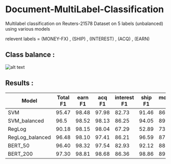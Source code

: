 # Document-MultiLabel-Classification
Multilabel classification on Reuters-21578 Dataset on 5 labels (unbalanced)  using various models

relevent labels = (MONEY-FX) , (SHIP) , (INTEREST) , (ACQ) , (EARN)
## Class balance :

![alt text](https://i.ibb.co/d5y5Rf7/Capture.png)

## Results :

Model | Total F1 | earn F1 | acq F1 | interest F1 | ship F1 | money-fx | Time
------------ |------------ | ------------- | ------------- | ------------- | ------------- | ------------- | ------------- 
| SVM | 95.47 |	98.48 |	97.98 |	82.73	| 91.46	| 86.65	| 15.91
| SVM_balanced | 96.5	|	98.52	|	98.13	|	86.25	|	94.05	|	89.69	|	17.06
| RegLog | 90.18 |	98.15	|	98.04	|	67.29	|	52.89	|	73.98	|	3.92
| RegLog_balanced | 96.48	|	98.10	|	97.41	|	86.21	|	96.59	|	87.13	|	4.11
| BERT_50 | 96.40	|	98.32	|	97.54	|	82.93	|	92.12	|	88.95	|	824.75
| BERT_200 | 97.30 |	98.81	|	98.68	|	86.36	|	98.86	|	89.35	|	3229.33
